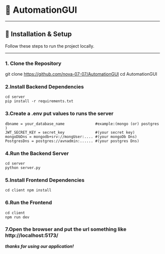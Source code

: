 # 🧪 AutomationGUI


---

## 🚀 Installation & Setup

Follow these steps to run the project locally.

---

### 1. Clone the Repository

git clone https://github.com/nova-07-07/AutomationGUI
cd AutomationGUI


### 2.Install Backend Dependencies
    cd server 
    pip install -r requirements.txt

### 3.Create a .env put values to runs the server
    dbname = your_database_name              #example:(mongo (or) postgres )
    JWT_SECRET_KEY = secret_key              #(your secret key)
    mongoDbDns = mongodb+srv://mongUser:.... #(your mongoDb Dns)
    PostgresDns = postgres://avnadmin:...... #(your postgres Dns)


### 4.Run the Backend Server
    cd server 
    python server.py

### 5.Install Frontend Dependencies
    cd client npm install

### 6.Run the Frontend
    cd client 
    npm run dev

### 7.Open the browser and put the url something like http://localhost:5173/

***thanks for using our application!***